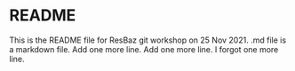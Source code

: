 # README
This is the README file for ResBaz git workshop on 25 Nov 2021.
.md file is a markdown file.
Add one more line.
Add one more line.
I forgot one more line.
